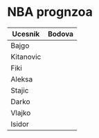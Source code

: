 # NBA prognzoa

| Ucesnik        | Bodova
| ------------- |:-------------:|
| Bajgo | |
| Kitanovic     | |
| Fiki | |
| Aleksa      | |
| Stajic| |
| Darko     | |
| Vlajko | |
| Isidor      | |